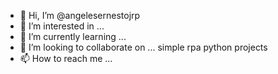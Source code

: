- 👋 Hi, I’m @angelesernestojrp
- 👀 I’m interested in ...
- 🌱 I’m currently learning ...
- 💞️ I’m looking to collaborate on ... simple rpa python projects
- 📫 How to reach me ...

<!---
angelesernestojrp/angelesernestojrp is a ✨ special ✨ repository because its `README.md` (this file) appears on your GitHub profile.
You can click the Preview link to take a look at your changes.
--->

